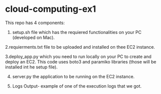 # cloud-computing-ex1

This repo has 4 components:
1. setup.sh file which has the requiered functionalities on your PC (developed on Mac).

2.requierments.txt file to be uploaded and installed on thee EC2 instance.

3.deploy_app.py which you need to run locally on your PC to create and deploy an EC2. This code uses boto3 and paramiko libraries (those will be installed int he setup file). 

4. server.py the application to be running on the EC2 instance. 

5. Logs Output- example of one of the execution logs that we got. 

